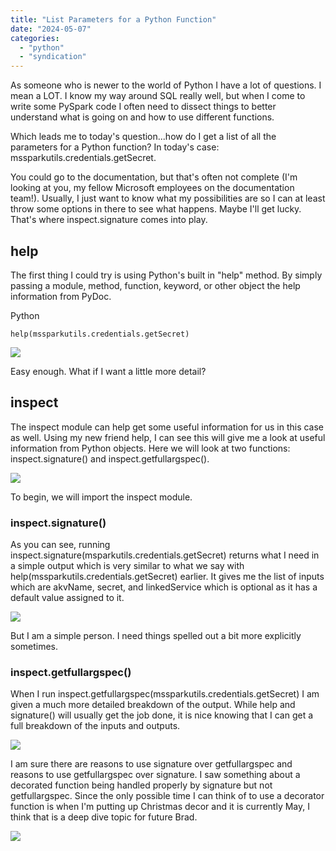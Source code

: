 ```yaml
---
title: "List Parameters for a Python Function"
date: "2024-05-07"
categories: 
  - "python"
  - "syndication"
---
```


As someone who is newer to the world of Python I have a lot of questions. I mean a LOT. I know my way around SQL really well, but when I come to write some PySpark code I often need to dissect things to better understand what is going on and how to use different functions.

Which leads me to today's question...how do I get a list of all the parameters for a Python function? In today's case: mssparkutils.credentials.getSecret.

You could go to the documentation, but that's often not complete (I'm looking at you, my fellow Microsoft employees on the documentation team!). Usually, I just want to know what my possibilities are so I can at least throw some options in there to see what happens. Maybe I'll get lucky. That's where inspect.signature comes into play.

## help

The first thing I could try is using Python's built in "help" method. By simply passing a module, method, function, keyword, or other object the help information from PyDoc.

Python

```
help(mssparkutils.credentials.getSecret)
```

![](https://images.bradleyschacht.com/wp-content/uploads/2024/05/image.png)

Easy enough. What if I want a little more detail?

## inspect

The inspect module can help get some useful information for us in this case as well. Using my new friend help, I can see this will give me a look at useful information from Python objects. Here we will look at two functions: inspect.signature() and inspect.getfullargspec().

![](https://images.bradleyschacht.com/wp-content/uploads/2024/05/image-1.png)

To begin, we will import the inspect module.

### inspect.signature()

As you can see, running inspect.signature(msparkutils.credentials.getSecret) returns what I need in a simple output which is very similar to what we say with help(mssparkutils.credentials.getSecret) earlier. It gives me the list of inputs which are akvName, secret, and linkedService which is optional as it has a default value assigned to it.

![](https://images.bradleyschacht.com/wp-content/uploads/2024/05/image-2.png)

But I am a simple person. I need things spelled out a bit more explicitly sometimes.

### inspect.getfullargspec()

When I run inspect.getfullargspec(mssparkutils.credentials.getSecret) I am given a much more detailed breakdown of the output. While help and signature() will usually get the job done, it is nice knowing that I can get a full breakdown of the inputs and outputs.

![](https://images.bradleyschacht.com/wp-content/uploads/2024/05/image-3.png)

I am sure there are reasons to use signature over getfullargspec and reasons to use getfullargspec over signature. I saw something about a decorated function being handled properly by signature but not getfullargspec. Since the only possible time I can think of to use a decorator function is when I'm putting up Christmas decor and it is currently May, I think that is a deep dive topic for future Brad.

![](https://images.bradleyschacht.com/wp-content/uploads/2024/05/image-4.png)
